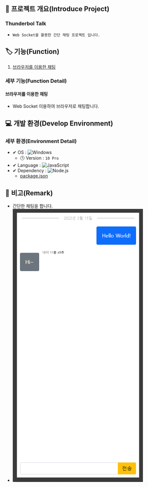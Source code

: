 ## 📕 프로젝트 개요(Introduce Project)

### Thunderbol Talk

* `Web Socket을 활용한 간단 채팅 프로젝트 입니다.`

## 🏷️ 기능(Function)

1. [브라우저를 이용한 채팅](#브라우저를-이용한-채팅)

### 세부 기능(Function Detail)

#### 브라우저를 이용한 채팅
* Web Socket 이용하여 브라우저로 채팅합니다.

## 💻 개발 환경(Develop Environment)

### 세부 환경(Environment Detail)

* ✔ OS : ![Windows](https://img.shields.io/badge/Windows-0078D6?style=flat-square&logo=Windows&logoColor=white)
  * 🕒 Version : `10 Pro`
* ✔ Language : ![JavaScript](https://img.shields.io/badge/JavaScript-F7DF1E?style=flat-square&logo=JavaScript&logoColor=black)
* ✔ Dependency : ![Node.js](https://img.shields.io/badge/Node.js-339933?style=flat-square&logo=Node.js&logoColor=black)
  * [package.json](./package.json)

## 📖 비고(Remark)
* 간단한 채팅을 합니다.
* ![Chat](./img/Thunderbol-Talk.png)
